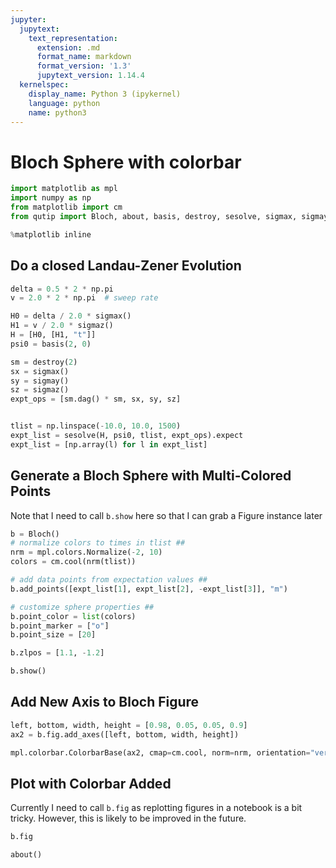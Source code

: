 ```yaml
---
jupyter:
  jupytext:
    text_representation:
      extension: .md
      format_name: markdown
      format_version: '1.3'
      jupytext_version: 1.14.4
  kernelspec:
    display_name: Python 3 (ipykernel)
    language: python
    name: python3
---
```


# Bloch Sphere with colorbar

```python
import matplotlib as mpl
import numpy as np
from matplotlib import cm
from qutip import Bloch, about, basis, destroy, sesolve, sigmax, sigmay, sigmaz

%matplotlib inline
```

## Do a closed Landau-Zener Evolution

```python
delta = 0.5 * 2 * np.pi
v = 2.0 * 2 * np.pi  # sweep rate

H0 = delta / 2.0 * sigmax()
H1 = v / 2.0 * sigmaz()
H = [H0, [H1, "t"]]
psi0 = basis(2, 0)

sm = destroy(2)
sx = sigmax()
sy = sigmay()
sz = sigmaz()
expt_ops = [sm.dag() * sm, sx, sy, sz]


tlist = np.linspace(-10.0, 10.0, 1500)
expt_list = sesolve(H, psi0, tlist, expt_ops).expect
expt_list = [np.array(l) for l in expt_list]
```

## Generate a Bloch Sphere with Multi-Colored Points


Note that I need to call `b.show` here so that I can grab a Figure instance later

```python
b = Bloch()
# normalize colors to times in tlist ##
nrm = mpl.colors.Normalize(-2, 10)
colors = cm.cool(nrm(tlist))

# add data points from expectation values ##
b.add_points([expt_list[1], expt_list[2], -expt_list[3]], "m")

# customize sphere properties ##
b.point_color = list(colors)
b.point_marker = ["o"]
b.point_size = [20]

b.zlpos = [1.1, -1.2]

b.show()
```

## Add  New Axis to Bloch Figure

```python
left, bottom, width, height = [0.98, 0.05, 0.05, 0.9]
ax2 = b.fig.add_axes([left, bottom, width, height])

mpl.colorbar.ColorbarBase(ax2, cmap=cm.cool, norm=nrm, orientation="vertical");
```

## Plot with Colorbar Added


Currently I need to call `b.fig` as replotting figures in a notebook is a bit tricky.  However, this is likely to be improved in the future.

```python
b.fig
```

```python
about()
```
